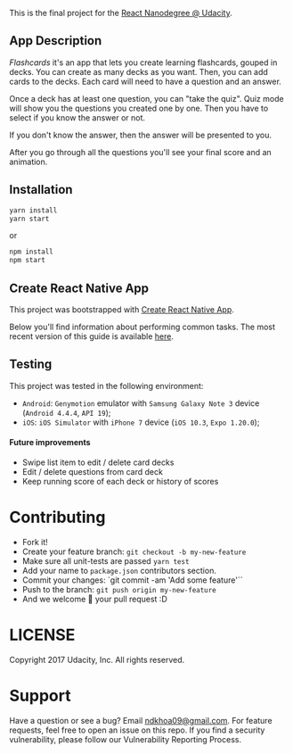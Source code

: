 This is the final project for the [React Nanodegree @ Udacity](https://www.udacity.com/course/react-nanodegree--nd019).

## App Description

_*Flashcards*_ it's an app that lets you create learning flashcards, gouped in decks. You can create as many decks as you want. Then, you can add cards to the decks.
Each card will need to have a question and an answer.

Once a deck has at least one question, you can "take the quiz".
Quiz mode will show you the questions you created one by one. Then you have to select if you know the answer or not.

If you don't know the answer, then the answer will be presented to you.

After you go through all the questions you'll see your final score and an animation.

## Installation

```bash
yarn install
yarn start
```
or
```bash
npm install
npm start
```
## Create React Native App

This project was bootstrapped with [Create React Native App](https://github.com/react-community/create-react-native-app).

Below you'll find information about performing common tasks. The most recent version of this guide is available [here](https://github.com/react-community/create-react-native-app/blob/master/react-native-scripts/template/README.md).

## Testing

This project was tested in the following environment:

* `Android`: `Genymotion` emulator with `Samsung Galaxy Note 3` device (`Android 4.4.4`, `API 19`);
* `iOS`: `iOS Simulator` with `iPhone 7` device (`iOS 10.3`, `Expo 1.20.0`);
  
#### Future improvements

- Swipe list item to edit / delete card decks
- Edit / delete questions from card deck
- Keep running score of each deck or history of scores

# Contributing

- Fork it!
- Create your feature branch: `git checkout -b my-new-feature`
- Make sure all unit-tests are passed `yarn test`
- Add your name to `package.json` contributors section.
- Commit your changes: `git commit -am 'Add some feature'``
- Push to the branch: `git push origin my-new-feature`
- And we welcome 🎉 your pull request :D


# LICENSE

Copyright 2017 Udacity, Inc. All rights reserved.

# Support

Have a question or see a bug? Email ndkhoa09@gmail.com. For feature requests, feel free to open an issue on this repo. If you find a security vulnerability, please follow our Vulnerability Reporting Process.